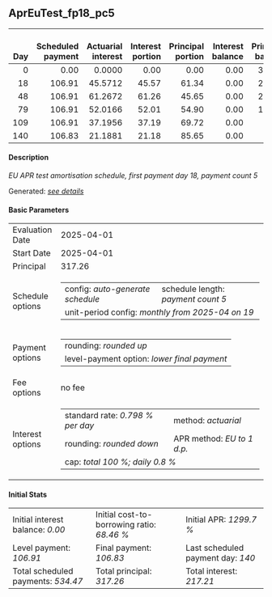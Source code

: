 <h2>AprEuTest_fp18_pc5</h2>
<table>
    <thead style="vertical-align: bottom;">
        <th style="text-align: right;">Day</th>
        <th style="text-align: right;">Scheduled payment</th>
        <th style="text-align: right;">Actuarial interest</th>
        <th style="text-align: right;">Interest portion</th>
        <th style="text-align: right;">Principal portion</th>
        <th style="text-align: right;">Interest balance</th>
        <th style="text-align: right;">Principal balance</th>
        <th style="text-align: right;">Total actuarial interest</th>
        <th style="text-align: right;">Total interest</th>
        <th style="text-align: right;">Total principal</th>
    </thead>
    <tr style="text-align: right;">
        <td class="ci00">0</td>
        <td class="ci01" style="white-space: nowrap;">0.00</td>
        <td class="ci02">0.0000</td>
        <td class="ci03">0.00</td>
        <td class="ci04">0.00</td>
        <td class="ci05">0.00</td>
        <td class="ci06">317.26</td>
        <td class="ci07">0.0000</td>
        <td class="ci08">0.00</td>
        <td class="ci09">0.00</td>
    </tr>
    <tr style="text-align: right;">
        <td class="ci00">18</td>
        <td class="ci01" style="white-space: nowrap;">106.91</td>
        <td class="ci02">45.5712</td>
        <td class="ci03">45.57</td>
        <td class="ci04">61.34</td>
        <td class="ci05">0.00</td>
        <td class="ci06">255.92</td>
        <td class="ci07">45.5712</td>
        <td class="ci08">45.57</td>
        <td class="ci09">61.34</td>
    </tr>
    <tr style="text-align: right;">
        <td class="ci00">48</td>
        <td class="ci01" style="white-space: nowrap;">106.91</td>
        <td class="ci02">61.2672</td>
        <td class="ci03">61.26</td>
        <td class="ci04">45.65</td>
        <td class="ci05">0.00</td>
        <td class="ci06">210.27</td>
        <td class="ci07">106.8385</td>
        <td class="ci08">106.83</td>
        <td class="ci09">106.99</td>
    </tr>
    <tr style="text-align: right;">
        <td class="ci00">79</td>
        <td class="ci01" style="white-space: nowrap;">106.91</td>
        <td class="ci02">52.0166</td>
        <td class="ci03">52.01</td>
        <td class="ci04">54.90</td>
        <td class="ci05">0.00</td>
        <td class="ci06">155.37</td>
        <td class="ci07">158.8551</td>
        <td class="ci08">158.84</td>
        <td class="ci09">161.89</td>
    </tr>
    <tr style="text-align: right;">
        <td class="ci00">109</td>
        <td class="ci01" style="white-space: nowrap;">106.91</td>
        <td class="ci02">37.1956</td>
        <td class="ci03">37.19</td>
        <td class="ci04">69.72</td>
        <td class="ci05">0.00</td>
        <td class="ci06">85.65</td>
        <td class="ci07">196.0506</td>
        <td class="ci08">196.03</td>
        <td class="ci09">231.61</td>
    </tr>
    <tr style="text-align: right;">
        <td class="ci00">140</td>
        <td class="ci01" style="white-space: nowrap;">106.83</td>
        <td class="ci02">21.1881</td>
        <td class="ci03">21.18</td>
        <td class="ci04">85.65</td>
        <td class="ci05">0.00</td>
        <td class="ci06">0.00</td>
        <td class="ci07">217.2387</td>
        <td class="ci08">217.21</td>
        <td class="ci09">317.26</td>
    </tr>
</table>
<h4>Description</h4>
<p><i>EU APR test amortisation schedule, first payment day 18, payment count 5</i></p>
<p>Generated: <i><a href="../GeneratedDate.md">see details</a></i></p>
<h4>Basic Parameters</h4>
<table>
    <tr>
        <td>Evaluation Date</td>
        <td>2025-04-01</td>
    </tr>
    <tr>
        <td>Start Date</td>
        <td>2025-04-01</td>
    </tr>
    <tr>
        <td>Principal</td>
        <td>317.26</td>
    </tr>
    <tr>
        <td>Schedule options</td>
        <td>
            <table>
                <tr>
                    <td>config: <i>auto-generate schedule</i></td>
                    <td>schedule length: <i><i>payment count</i> 5</i></td>
                </tr>
                <tr>
                    <td colspan="2" style="white-space: nowrap;">unit-period config: <i>monthly from 2025-04 on 19</i></td>
                </tr>
            </table>
        </td>
    </tr>
    <tr>
        <td>Payment options</td>
        <td>
            <table>
                <tr>
                    <td>rounding: <i>rounded up</i></td>
                </tr>
                <tr>
                    <td>level-payment option: <i>lower&nbsp;final&nbsp;payment</i></td>
                </tr>
            </table>
        </td>
    </tr>
    <tr>
        <td>Fee options</td>
        <td>no fee
        </td>
    </tr>
    <tr>
        <td>Interest options</td>
        <td>
            <table>
                <tr>
                    <td>standard rate: <i>0.798 % per day</i></td>
                    <td>method: <i>actuarial</i></td>
                </tr>
                <tr>
                    <td>rounding: <i>rounded down</i></td>
                    <td>APR method: <i>EU to 1 d.p.</i></td>
                </tr>
                <tr>
                    <td colspan="2">cap: <i>total 100 %; daily 0.8 %</td>
                </tr>
            </table>
        </td>
    </tr>
</table>
<h4>Initial Stats</h4>
<table>
    <tr>
        <td>Initial interest balance: <i>0.00</i></td>
        <td>Initial cost-to-borrowing ratio: <i>68.46 %</i></td>
        <td>Initial APR: <i>1299.7 %</i></td>
    </tr>
    <tr>
        <td>Level payment: <i>106.91</i></td>
        <td>Final payment: <i>106.83</i></td>
        <td>Last scheduled payment day: <i>140</i></td>
    </tr>
    <tr>
        <td>Total scheduled payments: <i>534.47</i></td>
        <td>Total principal: <i>317.26</i></td>
        <td>Total interest: <i>217.21</i></td>
    </tr>
</table>